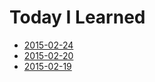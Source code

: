 # Today I Learned

- [2015-02-24](2015-02-24.md)
- [2015-02-20](2015-02-20.md)
- [2015-02-19](2015-02-19.md)
